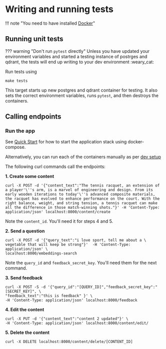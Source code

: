 # Writing and running tests

!!! note "You need to have installed [Docker](https://docs.docker.com/get-docker/)"

## Running unit tests

??? warning "Don't run `pytest` directly"
    Unless you have updated your environment variables and started a testing instance
    of postrges and qdrant, the tests will end up writing to your dev environment :weary_cat:

Run tests using

    make tests

This target starts up new postgres and qdrant container for testing. It also sets the
correct environment variables, runs `pytest`, and then destroys the containers.

## Calling endpoints

### Run the app
See [Quick Start](../index.md#quick_start) for how to start the application stack
using docker-compose.

Alternatively, you can run each of the containers manually as per [dev setup](setup.md)

The following curl commands call the endpoints:

**1. Create some content**

    curl -X POST -d '{"content_text":"The tennis racquet, an extension of a player'\''s arm, is a marvel of engineering and design. From its early wooden iterations to today'\''s advanced composite materials, the racquet has evolved to enhance performance on the court. With the right balance, weight, and string tension, a tennis racquet can make all the difference in those match-winning shots."}' -H 'Content-Type: application/json' localhost:8000/content/create

Note the `content_id`. You'll need it for steps 4 and 5.

**2. Send a question**

    curl -X POST -d '{"query_text":"i love sport, tell me about a \
    vegetable that will keep be strong"}'  -H 'Content-Type: application/json' \
    localhost:8000/embeddings-search

Note the `query_id` and `feedback_secret_key`. You'll need them for the next command.

**3. Send feedback**

    curl -X POST -S -d '{"query_id":"[QUERY_ID]","feedback_secret_key":"[SECRET_KEY]", \
    "feedback_text":"this is feedback" }' \
    -H 'Content-Type: application/json' localhost:8000/feedback

**4. Edit the content**

    curl -X PUT -d '{"content_text":"content 2 updated"}' \
    -H 'Content-Type: application/json' localhost:8000/content/edit/

**5. Delete the content**

    curl -X DELETE localhost:8000/content/delete/[CONTENT_ID]
